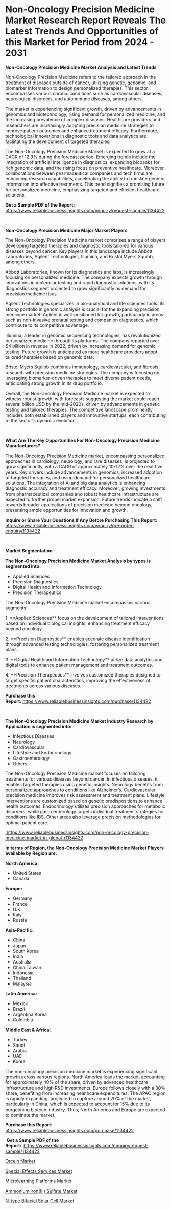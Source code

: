 <p><h1>Non-Oncology Precision Medicine Market Research Report Reveals The Latest Trends And Opportunities of this Market for Period from 2024 - 2031</h1></p><p><strong>Non-Oncology Precision Medicine Market Analysis and Latest Trends</strong></p>
<p><p>Non-Oncology Precision Medicine refers to the tailored approach in the treatment of diseases outside of cancer, utilizing genetic, genomic, and biomarker information to design personalized therapies. This sector encompasses various chronic conditions such as cardiovascular diseases, neurological disorders, and autoimmune diseases, among others. </p><p>The market is experiencing significant growth, driven by advancements in genomics and biotechnology, rising demand for personalized medicine, and the increasing prevalence of complex diseases. Healthcare providers and researchers are increasingly adopting precision medicine strategies to improve patient outcomes and enhance treatment efficacy. Furthermore, technological innovations in diagnostic tools and data analytics are facilitating the development of targeted therapies.</p><p>The Non-Oncology Precision Medicine Market is expected to grow at a CAGR of 12.9% during the forecast period. Emerging trends include the integration of artificial intelligence in diagnostics, expanding biobanks for rich genomic data, and the rising focus on preventive healthcare. Moreover, collaborations between pharmaceutical companies and tech firms are enhancing research capabilities, accelerating the ability to translate genetic information into effective treatments. This trend signifies a promising future for personalized medicine, emphasizing targeted and efficient healthcare solutions.</p></p>
<p><strong>Get a Sample PDF of the Report:&nbsp;</strong> <a href="https://www.reliablebusinessinsights.com/enquiry/request-sample/1134422?utm_campaign=48&utm_medium=2&utm_source=Github&utm_content=ia&utm_term=08102024&utm_id=non-oncology-precision-medicine">https://www.reliablebusinessinsights.com/enquiry/request-sample/1134422</a></p>
<p>&nbsp;</p>
<p><strong>Non-Oncology Precision Medicine Major Market Players</strong></p>
<p><p>The Non-Oncology Precision Medicine market comprises a range of players developing targeted therapies and diagnostic tools tailored for various diseases beyond cancer. Key players in this landscape include Abbott Laboratories, Agilent Technologies, Illumina, and Bristol Myers Squibb, among others.</p><p>Abbott Laboratories, known for its diagnostics and labs, is increasingly focusing on personalized medicine. The company expects growth through innovations in molecular testing and rapid diagnostic solutions, with its diagnostics segment projected to grow significantly as demand for precision medicine rises.</p><p>Agilent Technologies specializes in bio-analytical and life sciences tools. Its strong portfolio in genomic analysis is crucial for the expanding precision medicine market. Agilent is well-positioned for growth, particularly in areas such as non-invasive prenatal testing and companion diagnostics, which contribute to its competitive advantage.</p><p>Illumina, a leader in genomic sequencing technologies, has revolutionized personalized medicine through its platforms. The company reported over $4 billion in revenue in 2022, driven by increasing demand for genomic testing. Future growth is anticipated as more healthcare providers adopt tailored therapies based on genomic data.</p><p>Bristol Myers Squibb combines immunology, cardiovascular, and fibrosis research with precision medicine strategies. The company is focusing on leveraging biomarker-driven therapies to meet diverse patient needs, anticipating strong growth in its drug portfolio.</p><p>Overall, the Non-Oncology Precision Medicine market is expected to witness robust growth, with forecasts suggesting the market could reach several billion USD by the mid-2020s, driven by advancements in genetic testing and tailored therapies. The competitive landscape prominently includes both established players and innovative startups, each contributing to the sector's dynamic evolution.</p></p>
<p>&nbsp;</p>
<p><strong>What Are The Key Opportunities For Non-Oncology Precision Medicine Manufacturers?</strong></p>
<p><p>The Non-Oncology Precision Medicine market, encompassing personalized approaches in cardiology, neurology, and rare diseases, is projected to grow significantly, with a CAGR of approximately 10-12% over the next five years. Key drivers include advancements in genomics, increased adoption of targeted therapies, and rising demand for personalized healthcare solutions. The integration of AI and big data analytics is enhancing diagnostic accuracy and treatment efficacy. Moreover, growing investments from pharmaceutical companies and robust healthcare infrastructure are expected to further propel market expansion. Future trends indicate a shift towards broader applications of precision medicine beyond oncology, presenting ample opportunities for innovation and growth.</p></p>
<p><strong>Inquire or Share Your Questions If Any Before Purchasing This Report:</strong> <a href="https://www.reliablebusinessinsights.com/enquiry/pre-order-enquiry/1134422?utm_campaign=48&utm_medium=2&utm_source=Github&utm_content=ia&utm_term=08102024&utm_id=non-oncology-precision-medicine">https://www.reliablebusinessinsights.com/enquiry/pre-order-enquiry/1134422</a></p>
<p>&nbsp;</p>
<p><strong>Market Segmentation</strong></p>
<p><strong>The Non-Oncology Precision Medicine Market Analysis by types is segmented into:</strong></p>
<p><ul><li>Applied Sciences</li><li>Precision Diagnostics</li><li>Digital Health and Information Technology</li><li>Precision Therapeutics</li></ul></p>
<p><p>The Non-Oncology Precision Medicine market encompasses various segments: </p><p>1. **Applied Sciences** focus on the development of tailored interventions based on individual biological insights, enhancing treatment efficacy beyond oncology. </p><p>2. **Precision Diagnostics** enables accurate disease identification through advanced testing technologies, fostering personalized treatment plans.</p><p>3. **Digital Health and Information Technology** utilize data analytics and digital tools to enhance patient management and treatment outcomes. </p><p>4. **Precision Therapeutics** involves customized therapies designed to target specific patient characteristics, improving the effectiveness of treatments across various diseases.</p></p>
<p><strong>Purchase this Report:&nbsp;</strong><a href="https://www.reliablebusinessinsights.com/purchase/1134422?utm_campaign=48&utm_medium=2&utm_source=Github&utm_content=ia&utm_term=08102024&utm_id=non-oncology-precision-medicine">https://www.reliablebusinessinsights.com/purchase/1134422</a></p>
<p>&nbsp;</p>
<p><strong>The Non-Oncology Precision Medicine Market Industry Research by Application is segmented into:</strong></p>
<p><ul><li>Infectious Diseases</li><li>Neurology</li><li>Cardiovascular</li><li>Lifestyle and Endocrinology</li><li>Gastroenterology</li><li>Others</li></ul></p>
<p><p>The Non-Oncology Precision Medicine market focuses on tailoring treatments for various diseases beyond cancer. In infectious diseases, it enables targeted therapies using genetic insights. Neurology benefits from personalized approaches to conditions like Alzheimer’s. Cardiovascular precision medicine improves risk assessment and treatment plans. Lifestyle interventions are customized based on genetic predispositions to enhance health outcomes. Endocrinology utilizes precision approaches for metabolic disorders, while gastroenterology targets individual treatment strategies for conditions like IBS. Other areas also leverage precision methodologies for optimal patient care.</p></p>
<p><a href="https://www.reliablebusinessinsights.com/non-oncology-precision-medicine-market-in-global-r1134422?utm_campaign=48&utm_medium=2&utm_source=Github&utm_content=ia&utm_term=08102024&utm_id=non-oncology-precision-medicine">&nbsp;https://www.reliablebusinessinsights.com/non-oncology-precision-medicine-market-in-global-r1134422</a></p>
<p><strong>In terms of Region, the Non-Oncology Precision Medicine Market Players available by Region are:</strong></p>
<p>
    <p> <strong> North America: </strong>
        <ul>
            <li>United States</li>
            <li>Canada</li>
        </ul>
        </p> 
    <p> <strong> Europe: </strong>
        <ul>
            <li>Germany</li>
            <li>France</li>
            <li>U.K.</li>
            <li>Italy</li>
            <li>Russia</li>
        </ul>
        </p> 
    <p> <strong> Asia-Pacific: </strong>
        <ul>
            <li>China</li>
            <li>Japan</li>
            <li>South Korea</li>
            <li>India</li>
            <li>Australia</li>
            <li>China Taiwan</li>
            <li>Indonesia</li>
            <li>Thailand</li>
            <li>Malaysia</li>
        </ul>
        </p> 
    <p> <strong> Latin America: </strong>
        <ul>
            <li>Mexico</li>
            <li>Brazil</li>
            <li>Argentina Korea</li>
            <li>Colombia</li>
        </ul>
        </p> 
    <p> <strong> Middle East & Africa: </strong>
        <ul>
            <li>Turkey</li>
            <li>Saudi</li>
            <li>Arabia</li>
            <li>UAE</li>
            <li>Korea</li>
        </ul>
    </p>
    </p>
<p><p>The non-oncology precision medicine market is experiencing significant growth across various regions. North America leads the market, accounting for approximately 40% of the share, driven by advanced healthcare infrastructure and high R&D investments. Europe follows closely with a 30% share, benefiting from increasing healthcare expenditures. The APAC region is rapidly expanding, projected to capture around 20% of the market, particularly in China, which is expected to account for 15% due to its burgeoning biotech industry. Thus, North America and Europe are expected to dominate the market.</p></p>
<p><strong>Purchase this Report: </strong><a href="https://www.reliablebusinessinsights.com/purchase/1134422?utm_campaign=48&utm_medium=2&utm_source=Github&utm_content=ia&utm_term=08102024&utm_id=non-oncology-precision-medicine">https://www.reliablebusinessinsights.com/purchase/1134422</a></p>
<p>&nbsp;<strong>Get a Sample PDF of the Report:&nbsp;&nbsp;</strong><a href="https://www.reliablebusinessinsights.com/enquiry/request-sample/1134422?utm_campaign=48&utm_medium=2&utm_source=Github&utm_content=ia&utm_term=08102024&utm_id=non-oncology-precision-medicine">https://www.reliablebusinessinsights.com/enquiry/request-sample/1134422</a></p>
<p><strong></strong></p>
<p><p><a href="https://github.com/WayneHopkins413/Market-Research-Report-List-1/blob/main/orcein-market.md?utm_campaign=48&utm_medium=2&utm_source=Github&utm_content=ia&utm_term=08102024&utm_id=non-oncology-precision-medicine">Orcein Market</a></p><p><a href="https://www.linkedin.com/pulse/special-effects-services-market-innovations-trends-comprehensive-zqusf?utm_campaign=48&utm_medium=2&utm_source=Github&utm_content=ia&utm_term=08102024&utm_id=non-oncology-precision-medicine">Special Effects Services Market</a></p><p><a href="https://www.linkedin.com/pulse/microlearning-platforms-market-refracting-trends-consumer-ixlvf?utm_campaign=48&utm_medium=2&utm_source=Github&utm_content=ia&utm_term=08102024&utm_id=non-oncology-precision-medicine">Microlearning Platforms Market</a></p><p><a href="https://github.com/alesiasc0na/Market-Research-Report-List-1/blob/main/ammonium-ironiii-sulfate-market.md?utm_campaign=48&utm_medium=2&utm_source=Github&utm_content=ia&utm_term=08102024&utm_id=non-oncology-precision-medicine">Ammonium iron(III) Sulfate Market</a></p><p><a href="https://issuu.com/reportprime-2/docs/n-type-bifacial-solar-cell-market-s_96b269bc78e4c8?utm_campaign=48&utm_medium=2&utm_source=Github&utm_content=ia&utm_term=08102024&utm_id=non-oncology-precision-medicine">N-type Bifacial Solar Cell Market</a></p></p>